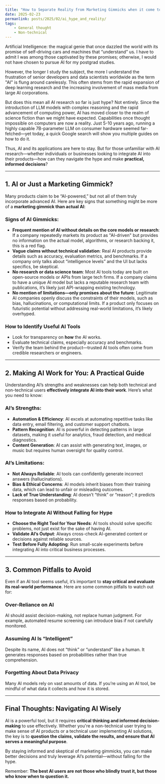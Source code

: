 ```yaml
---
title: "How to Separate Reality from Marketing Gimmicks when it come to AI"
date: 2025-02-23
permanlink: posts/2025/02/ai_hype_and_reality/
tags:
    - General thought
    - Non-technical
---
```


Artificial Intelligence: the magical genie that once dazzled the world with its promise of self-driving cars and machines that “understand” us. I have to admit I was among those captivated by these promises; otherwise, I would not have chosen to pursue AI for my postgrad studies.

However, the longer I study the subject, the more I understand the frustration of senior developers and data scientists worldwide as the term "AI" is flung around carelessly. This often stems from the rapid expansion of deep learning research and the increasing involvement of mass media from large AI corporations.

But does this mean all AI research so far is just hype? Not entirely. Since the introduction of LLM models with complex reasoning and the rapid advancement of computing power, AI has moved closer to the realm of science fiction than we might have expected. Capabilities once thought impossible on computers are now a reality. Just 5-10 years ago, running a highly capable 7B-parameter LLM on consumer hardware seemed far-fetched—yet today, a quick Google search will show you multiple guides on how to do it.

Thus, AI and its applications are here to stay. But for those unfamiliar with AI research—whether individuals or businesses looking to integrate AI into their products—how can they navigate the hype and make **practical, informed decisions**?

---

## **1. AI or Just a Marketing Gimmick?**

Many products claim to be “AI-powered,” but not all of them truly incorporate advanced AI. Here are key signs that something might be more of a **marketing gimmick than actual AI**:

### **Signs of AI Gimmicks:**

- **Frequent mention of AI without details on the core models or research**: If a company repeatedly markets its product as "AI-driven" but provides no information on the actual model, algorithms, or research backing it, this is a red flag.
- **Vague claims without technical validation**: Real AI products provide details such as accuracy, evaluation metrics, and benchmarks. If a company only talks about “intelligence levels” and the UI but lacks specifics, be skeptical.
- **No research or data science team**: Most AI tools today are built on open-source models or APIs from large tech firms. If a company claims to have a unique AI model but lacks a reputable research team with publications, it’s likely just API-wrapping existing technology.
- **No mention of limitations—only promises about the future**: Legitimate AI companies openly discuss the constraints of their models, such as bias, hallucinations, or computational limits. If a product only focuses on futuristic potential without addressing real-world limitations, it’s likely overhyped.

### **How to Identify Useful AI Tools**
- Look for transparency on **how** the AI works.
- Evaluate technical claims, especially accuracy and benchmarks.
- Verify the team behind the product—trusted AI tools often come from credible researchers or engineers.

---

## **2. Making AI Work for You: A Practical Guide**

Understanding AI’s strengths and weaknesses can help both technical and non-technical users **effectively integrate AI into their work**. Here’s what you need to know:

### **AI’s Strengths:**
- **Automation & Efficiency**: AI excels at automating repetitive tasks like data entry, email filtering, and customer support chatbots.
- **Pattern Recognition**: AI is powerful in detecting patterns in large datasets, making it useful for analytics, fraud detection, and medical diagnostics.
- **Content Generation**: AI can assist with generating text, images, or music but requires human oversight for quality control.

### **AI’s Limitations:**
- **Not Always Reliable**: AI tools can confidently generate incorrect answers (hallucinations).
- **Bias & Ethical Concerns**: AI models inherit biases from their training data, which can lead to unfair or misleading outcomes.
- **Lack of True Understanding**: AI doesn’t “think” or “reason”; it predicts responses based on probability.

### **How to Integrate AI Without Falling for Hype**
- **Choose the Right Tool for Your Needs**: AI tools should solve specific problems, not just exist for the sake of having AI.
- **Validate AI’s Output**: Always cross-check AI-generated content or decisions against reliable sources.
- **Test Before Fully Adopting**: Run small-scale experiments before integrating AI into critical business processes.

---

## **3. Common Pitfalls to Avoid**

Even if an AI tool seems useful, it’s important to **stay critical and evaluate its real-world performance**. Here are some common pitfalls to watch out for:

### **Over-Reliance on AI**
AI should assist decision-making, not replace human judgment. For example, automated resume screening can introduce bias if not carefully monitored.

### **Assuming AI Is “Intelligent”**
Despite its name, AI does not “think” or “understand” like a human. It generates responses based on probabilities rather than true comprehension.

### **Forgetting About Data Privacy**
Many AI models rely on vast amounts of data. If you’re using an AI tool, be mindful of what data it collects and how it is stored.

---

## **Final Thoughts: Navigating AI Wisely**

AI is a powerful tool, but it requires **critical thinking and informed decision-making** to use effectively. Whether you're a non-technical user trying to make sense of AI products or a technical user implementing AI solutions, the key is to **question the claims, validate the results, and ensure that AI serves a meaningful purpose**.

By staying informed and skeptical of marketing gimmicks, you can make better decisions and truly leverage AI’s potential—without falling for the hype.

Remember: **The best AI users are not those who blindly trust it, but those who know when to question it.**
